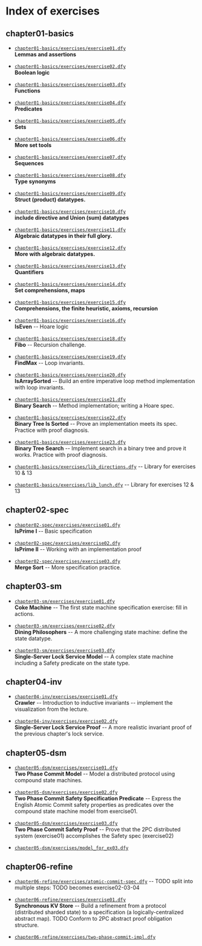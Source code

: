 # Index of exercises

## chapter01-basics

- [`chapter01-basics/exercises/exercise01.dfy`](chapter01-basics/exercises/exercise01.dfy)<br>**Lemmas and assertions**

- [`chapter01-basics/exercises/exercise02.dfy`](chapter01-basics/exercises/exercise02.dfy)<br>**Boolean logic**

- [`chapter01-basics/exercises/exercise03.dfy`](chapter01-basics/exercises/exercise03.dfy)<br>**Functions**

- [`chapter01-basics/exercises/exercise04.dfy`](chapter01-basics/exercises/exercise04.dfy)<br>**Predicates**

- [`chapter01-basics/exercises/exercise05.dfy`](chapter01-basics/exercises/exercise05.dfy)<br>**Sets**

- [`chapter01-basics/exercises/exercise06.dfy`](chapter01-basics/exercises/exercise06.dfy)<br>**More set tools**

- [`chapter01-basics/exercises/exercise07.dfy`](chapter01-basics/exercises/exercise07.dfy)<br>**Sequences**

- [`chapter01-basics/exercises/exercise08.dfy`](chapter01-basics/exercises/exercise08.dfy)<br>**Type synonyms**

- [`chapter01-basics/exercises/exercise09.dfy`](chapter01-basics/exercises/exercise09.dfy)<br>**Struct (product) datatypes.**

- [`chapter01-basics/exercises/exercise10.dfy`](chapter01-basics/exercises/exercise10.dfy)<br>**include directive and Union (sum) datatypes**

- [`chapter01-basics/exercises/exercise11.dfy`](chapter01-basics/exercises/exercise11.dfy)<br>**Algebraic datatypes in their full glory.**

- [`chapter01-basics/exercises/exercise12.dfy`](chapter01-basics/exercises/exercise12.dfy)<br>**More with algebraic datatypes.**

- [`chapter01-basics/exercises/exercise13.dfy`](chapter01-basics/exercises/exercise13.dfy)<br>**Quantifiers**

- [`chapter01-basics/exercises/exercise14.dfy`](chapter01-basics/exercises/exercise14.dfy)<br>**Set comprehensions, maps**

- [`chapter01-basics/exercises/exercise15.dfy`](chapter01-basics/exercises/exercise15.dfy)<br>**Comprehensions, the finite heuristic, axioms, recursion**

- [`chapter01-basics/exercises/exercise16.dfy`](chapter01-basics/exercises/exercise16.dfy)<br>**IsEven** -- Hoare logic

- [`chapter01-basics/exercises/exercise18.dfy`](chapter01-basics/exercises/exercise18.dfy)<br>**Fibo** -- Recursion challenge.

- [`chapter01-basics/exercises/exercise19.dfy`](chapter01-basics/exercises/exercise19.dfy)<br>**FindMax** -- Loop invariants.

- [`chapter01-basics/exercises/exercise20.dfy`](chapter01-basics/exercises/exercise20.dfy)<br>**IsArraySorted** -- Build an entire imperative loop method implementation with loop invariants.

- [`chapter01-basics/exercises/exercise21.dfy`](chapter01-basics/exercises/exercise21.dfy)<br>**Binary Search** -- Method implementation; writing a Hoare spec.

- [`chapter01-basics/exercises/exercise22.dfy`](chapter01-basics/exercises/exercise22.dfy)<br>**Binary Tree Is Sorted** -- Prove an implementation meets its spec. Practice with proof diagnosis.

- [`chapter01-basics/exercises/exercise23.dfy`](chapter01-basics/exercises/exercise23.dfy)<br>**Binary Tree Search** -- Implement search in a binary tree and prove it works. Practice with proof diagnosis.

- [`chapter01-basics/exercises/lib_directions.dfy`](chapter01-basics/exercises/lib_directions.dfy) -- Library for exercises 10 & 13

- [`chapter01-basics/exercises/lib_lunch.dfy`](chapter01-basics/exercises/lib_lunch.dfy) -- Library for exercises 12 & 13

## chapter02-spec

- [`chapter02-spec/exercises/exercise01.dfy`](chapter02-spec/exercises/exercise01.dfy)<br>**IsPrime I** -- Basic specification

- [`chapter02-spec/exercises/exercise02.dfy`](chapter02-spec/exercises/exercise02.dfy)<br>**IsPrime II** -- Working with an implementation proof

- [`chapter02-spec/exercises/exercise03.dfy`](chapter02-spec/exercises/exercise03.dfy)<br>**Merge Sort** -- More specification practice.

## chapter03-sm

- [`chapter03-sm/exercises/exercise01.dfy`](chapter03-sm/exercises/exercise01.dfy)<br>**Coke Machine** -- The first state machine specification exercise: fill in actions.

- [`chapter03-sm/exercises/exercise02.dfy`](chapter03-sm/exercises/exercise02.dfy)<br>**Dining Philosophers** -- A more challenging state machine: define the state datatype.

- [`chapter03-sm/exercises/exercise03.dfy`](chapter03-sm/exercises/exercise03.dfy)<br>**Single-Server Lock Service Model** -- A complex state machine including a Safety predicate on the state type.

## chapter04-inv

- [`chapter04-inv/exercises/exercise01.dfy`](chapter04-inv/exercises/exercise01.dfy)<br>**Crawler** -- Introduction to inductive invariants -- implement the visualization from the lecture.

- [`chapter04-inv/exercises/exercise02.dfy`](chapter04-inv/exercises/exercise02.dfy)<br>**Single-Server Lock Service Proof** -- A more realistic invariant proof of the previous chapter's lock service.

## chapter05-dsm

- [`chapter05-dsm/exercises/exercise01.dfy`](chapter05-dsm/exercises/exercise01.dfy)<br>**Two Phase Commit Model** -- Model a distributed protocol using compound state machines.

- [`chapter05-dsm/exercises/exercise02.dfy`](chapter05-dsm/exercises/exercise02.dfy)<br>**Two Phase Commit Safety Specification Predicate** -- Express the English Atomic Commit safety properties as predicates over the compound state machine model from exercise01.

- [`chapter05-dsm/exercises/exercise03.dfy`](chapter05-dsm/exercises/exercise03.dfy)<br>**Two Phase Commit Safety Proof** -- Prove that the 2PC distributed system (exercise01) accomplishes the Safety spec (exercise02)

- [`chapter05-dsm/exercises/model_for_ex03.dfy`](chapter05-dsm/exercises/model_for_ex03.dfy)

## chapter06-refine

- [`chapter06-refine/exercises/atomic-commit-spec.dfy`](chapter06-refine/exercises/atomic-commit-spec.dfy) -- TODO split into multiple steps: TODO becomes exercise02-03-04

- [`chapter06-refine/exercises/exercise01.dfy`](chapter06-refine/exercises/exercise01.dfy)<br>**Synchronous KV Store** -- Build a refinement from a protocol (distributed sharded state) to a specification (a logically-centralized abstract map). TODO Conform to 2PC abstract proof obligation structure.

- [`chapter06-refine/exercises/two-phase-commit-impl.dfy`](chapter06-refine/exercises/two-phase-commit-impl.dfy)

